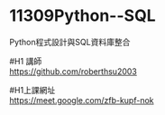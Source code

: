 # 11309Python--SQL
Python程式設計與SQL資料庫整合

#H1 講師  
https://github.com/roberthsu2003

#H1上課網址  
https://meet.google.com/zfb-kupf-nok
